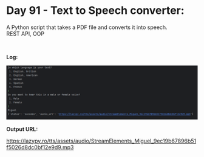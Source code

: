 <h1>Day 91 - Text to Speech converter:</h1>

<p>A Python script that takes a PDF file and converts it into speech.
<br/> REST API, OOP </p>

  <br/>
  
<b>Log:</b><br/>

![Home page](https://github.com/fersa3/100-Days-of-code-Python/raw/main/screenshots/day91-text-to-speech-converter/text_to_speech_log.png)

<b>Output URL:</b><br/>

https://lazypy.ro/tts/assets/audio/StreamElements_Miguel_9ec19b67896b51f5026d8dc0bf12e9d9.mp3
